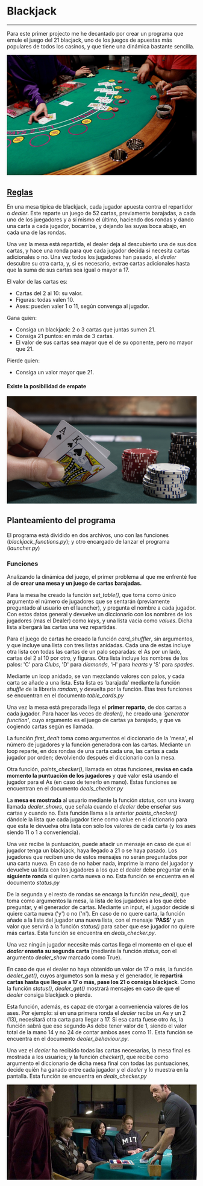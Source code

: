 # Blackjack
-------------
Para este primer projecto me he decantado por crear un programa que emule el juego del 21 blacjack, uno de los juegos de apuestas más populares de todos los casinos, y que tiene una dinámica bastante sencilla.

![Blackjack-1](images/img_1.jpg)

## [Reglas](https://es.wikipedia.org/wiki/Blackjack)

En una mesa típica de blackjack, cada jugador apuesta contra el repartidor o *dealer*. Este reparte un juego de 52 cartas, previamente barajadas, a cada uno de los juegadores y a sí mismo el último, haciendo dos rondas y dando una carta a cada jugador, bocarriba, y dejando las suyas boca abajo, en cada una de las rondas.

Una vez la mesa está repartida, el dealer deja al descubierto una de sus dos cartas, y hace una ronda para que cada jugador decida si necesita cartas adicionales o no. Una vez todos los jugadores han pasado, el *dealer* descubre su otra carta, y, si es necesario, extrae cartas adicionales hasta que la suma de sus cartas sea igual o mayor a 17.

El valor de las cartas es:
- Cartas del 2 al 10: su valor.
- Figuras: todas valen 10.
- Ases: pueden valer 1 o 11, según convenga al jugador.

Gana quien:
- Consiga un blackjack: 2 o 3 cartas que juntas sumen 21.
- Consiga 21 puntos: en más de 3 cartas.
- El valor de sus cartas sea mayor que el de su oponente, pero no mayor que 21.

Pierde quien:
- Consiga un valor mayor que 21.

#### Existe la posibilidad de empate

![Blackjack-2](images/img_2.jpg)

## Planteamiento del programa

El programa está dividido en dos archivos, uno con las funciones (*blackjack_functions.py*); y otro encargado de lanzar el programa (*launcher.py*)

### Funciones

Analizando la dinámica del juego, el primer problema al que me enfrenté fue al de **crear una mesa y un juego de cartas barajadas.**

Para la mesa he creado la función *set_table()*, que toma como único argumento el número de jugadores que se sentarán (previamente preguntado al usuario en el launcher), y pregunta el nombre a cada jugador. Con estos datos general y devuelve un diccionario con los nombres de los jugadores (mas el Dealer) como *keys*, y una lista vacía como *values*. Dicha lista albergará las cartas una vez repartidas.

Para el juego de cartas he creado la función *card_shuffler*, sin argumentos, y que incluye una lista con tres listas anidadas. Cada una de estas incluye otra lista con todas las cartas de un palo separadas: el As por un lado, cartas del 2 al 10 por otro, y figuras. Otra lista incluye los nombres de los palos: 'C' para *Clubs*, 'D' para *diamonds*, 'H' para *hearts* y 'S' para *spades*.

Mediante un loop anidado, se van mezclando valores con palos, y cada carta se añade a una lista. Esta lista es 'barajada' mediante la función *shuffle* de la librería *random*, y devuelta por la función. Etas tres funciones se encuentran en el documento *table_cards.py*

Una vez la mesa está preparada llega el **primer reparto**, de dos cartas a cada jugador. Para hacer las veces de *dealer()*, he creado una *'generator function'*, cuyo argumento es el juego de cartas ya barajado, y que va cogiendo cartas según es llamada. 

La función *first_dealt* toma como argumentos el diccionario de la 'mesa', el número de jugadores y la función generadora con las cartas. Mediante un loop reparte, en dos rondas de una carta cada una, las cartas a cada jugador por orden; devolviendo después el diccionario con la mesa.

Otra función, *points_checker()*, llamada en otras funciones, **revisa en cada momento la puntuación de los jugadores** y qué valor está usando el jugador para el As (en caso de tenerlo en mano). Estas funciones se encuentran en el documento *deals_checker.py*

La **mesa es mostrada** al usuario mediante la función *status*, con una kwarg llamada *dealer_shows*, que señala cuando el *dealer* debe enseñar sus cartas y cuando no. Esta función llama a la anterior *points_checker()* dándole la lista que cada jugador tiene como value en el dictionario para que esta le devuelva otra lista con sólo los valores de cada carta (y los ases siendo 11 o 1 a conveniencia). 

Una vez recibe la puntuación, puede añadir un mensaje en caso de que el jugador tenga un blackjack, haya llegado a 21 o se haya pasado. Los jugadores que reciben uno de estos mensajes no serán preguntados por una carta nueva. En caso de no haber nada, imprime la mano del jugador y devuelve ua lista con los jugadores a los que el dealer debe preguntar en la **siguiente ronda** si quiren carta nueva o no. Esta función se encuentra en el documento *status.py*

De la segunda y el resto de rondas se encarga la función *new_deal()*, que toma como argumentos la mesa, la lista de los jugadores a los que debe preguntar, y el generador de cartas. Mediante un input, el jugador decide si quiere carta nueva ('y') o no ('n'). En caso de no quere carta, la función añade a la lista del jugador una nueva lista, con el mensaje **'PASS'** y un valor que servirá a la función *status()* para saber que ese jugador no quiere más cartas. Esta función se encuentra en *deals_checker.py*.

Una vez ningún jugador necesite más cartas llega el momento en el que **el *dealer* enseña su segunda carta** (mediante la función *status*, con el argumento *dealer_show* marcado como True). 

En caso de que el dealer no haya obtenido un valor de 17 o más, la función *dealer_get()*, cuyos argumetos son la mesa y el generador, le **repartirá cartas hasta que llegue a 17 o más, pase los 21 o consiga blackjack**. Como la función *status()*, *dealer_get()* mostrará mensajes en caso de que el *dealer* consiga blackjack o pierda. 

Esta función, además, es capaz de otorgar a conveniencia valores de los ases. Por ejemplo: si en una primera ronda el *dealer* recibe un As y un 2 (13), necesitará otra carta para llegar a 17. Si esa carta fuese otro As, la función sabrá que ese segundo As debe tener valor de 1, siendo el valor total de la mano 14 y no 24 de contar ambos ases como 11. Esta función se encuentra en el documento *dealer_behaviour.py*.

Una vez el *dealer* ha recibido todas las cartas necesarias, la mesa final es mostrada a los usuarios; y la función *checker()*, que recibe como argumento el diccionario de dicha mesa final con todas las puntuaciones, decide quién ha ganado entre cada jugador y el *dealer* y lo muestra en la pantalla. Esta función se encuentra en *deals_checker.py*

![Blackjack-3](images/img_3.jpeg)









